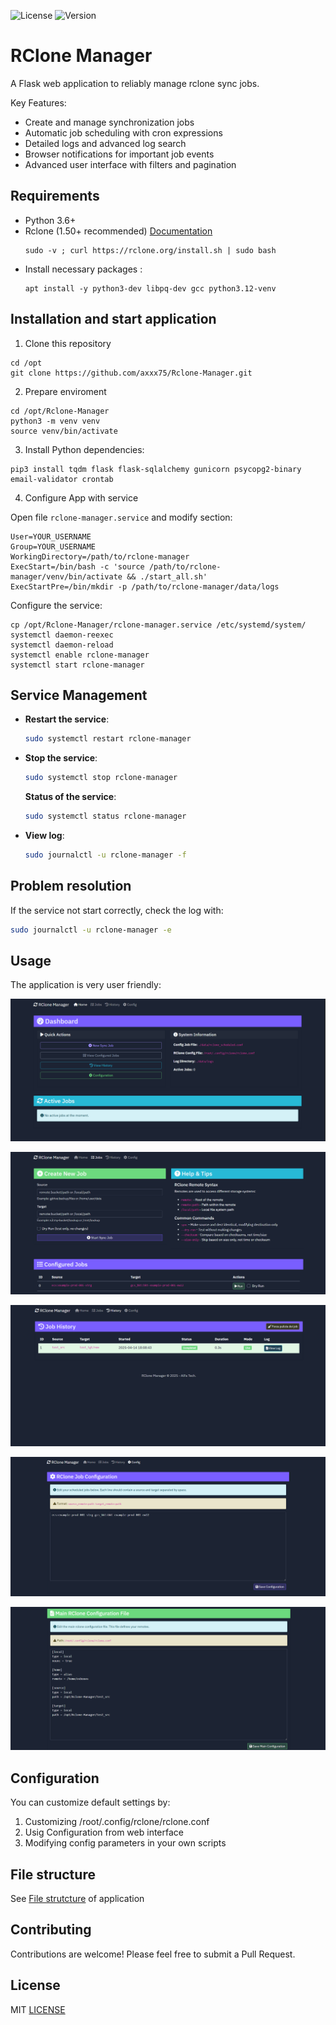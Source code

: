 ![License](https://img.shields.io/github/license/axxx75/Rclone-Manager)
![Version](https://img.shields.io/github/v/release/axxx75/Rclone-Manager)


# RClone Manager

A Flask web application to reliably manage rclone sync jobs.

Key Features:
* Create and manage synchronization jobs
* Automatic job scheduling with cron expressions
* Detailed logs and advanced log search
* Browser notifications for important job events
* Advanced user interface with filters and pagination

## Requirements

- Python 3.6+
- Rclone (1.50+ recommended)  [Documentation](https://rclone.org/install/)
  ```
  sudo -v ; curl https://rclone.org/install.sh | sudo bash
  ```
- Install necessary packages :
  ```
  apt install -y python3-dev libpq-dev gcc python3.12-venv
  ```

## Installation and start application

1. Clone this repository
  ```
  cd /opt
  git clone https://github.com/axxx75/Rclone-Manager.git
  ```
2. Prepare enviroment
  ```
  cd /opt/Rclone-Manager
  python3 -m venv venv
  source venv/bin/activate
  ```
3. Install Python dependencies:
  ```
  pip3 install tqdm flask flask-sqlalchemy gunicorn psycopg2-binary email-validator crontab
  ```
4. Configure App with service

Open file `rclone-manager.service` and modify section:
  ```
  User=YOUR_USERNAME
  Group=YOUR_USERNAME
  WorkingDirectory=/path/to/rclone-manager
  ExecStart=/bin/bash -c 'source /path/to/rclone-manager/venv/bin/activate && ./start_all.sh'
  ExecStartPre=/bin/mkdir -p /path/to/rclone-manager/data/logs
  ```
Configure the service:
  ```
  cp /opt/Rclone-Manager/rclone-manager.service /etc/systemd/system/
  systemctl daemon-reexec
  systemctl daemon-reload
  systemctl enable rclone-manager
  systemctl start rclone-manager
  ```

## Service Management

- **Restart the service**:
  ```bash
  sudo systemctl restart rclone-manager
  ```

- **Stop the service**:
  ```bash
  sudo systemctl stop rclone-manager
  ```

  **Status of the service**:
  ```bash
  sudo systemctl status rclone-manager
  ```

- **View log**:
  ```bash
  sudo journalctl -u rclone-manager -f
  ```

## Problem resolution

If the service not start correctly, check the log with:

```bash
sudo journalctl -u rclone-manager -e
```

## Usage

The application is very user friendly:

![Home page](/img/index.png)

![Jobs page](/img/job.png)

![History page](/img/history.png)

![Configuration page](/img/configuration1.png)

![Configuration page](/img/configuration2.png)

## Configuration

You can customize default settings by:

1. Customizing /root/.config/rclone/rclone.conf
2. Usig Configuration from web interface
3. Modifying config parameters in your own scripts

## File structure

See [File strutcture](./FILE_STRUCTURE.md) of application 

## Contributing

Contributions are welcome! Please feel free to submit a Pull Request.

## License

MIT [LICENSE](./LICENSE)
